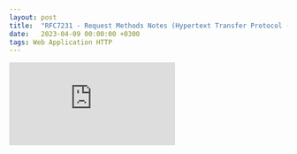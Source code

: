 ```yaml
---
layout: post
title:  "RFC7231 - Request Methods Notes (Hypertext Transfer Protocol (HTTP/1.1): Semantics and Content)"
date:   2023-04-09 00:00:00 +0300
tags: Web Application HTTP
---
```


<embed src="https://drive.proton.me/urls/7XXJ9JK8BC#ZIDoZTtPwV1w" type="application/pdf" />

